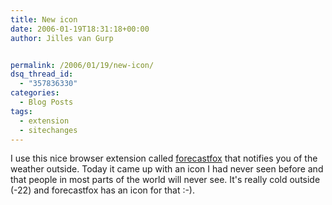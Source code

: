 ```yaml
---
title: New icon
date: 2006-01-19T18:31:18+00:00
author: Jilles van Gurp


permalink: /2006/01/19/new-icon/
dsq_thread_id:
  - "357836330"
categories:
  - Blog Posts
tags:
  - extension
  - sitechanges
---
```

I use this nice browser extension called [forecastfox](http://forecastfox.mozdev.org/) that notifies you of the weather outside. Today it came up with an icon I had never seen before and that people in most parts of the world will never see. It's really cold outside (-22) and forecastfox has an icon for that :-). 
